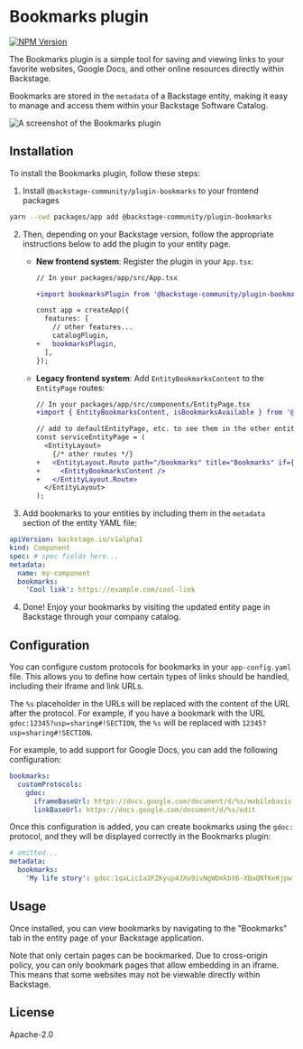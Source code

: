 # Bookmarks plugin

[![NPM Version](https://img.shields.io/npm/v/%40backstage-community%2Fplugin-bookmarks)](https://www.npmjs.com/package/@backstage-community/plugin-bookmarks)

The Bookmarks plugin is a simple tool for saving and viewing links to your favorite websites, Google Docs, and other online resources directly within Backstage.

Bookmarks are stored in the `metadata` of a Backstage entity, making it easy to manage and access them within your Backstage Software Catalog.

![A screenshot of the Bookmarks plugin](https://i.imgur.com/guMtiax.png)

## Installation

To install the Bookmarks plugin, follow these steps:

1. Install `@backstage-community/plugin-bookmarks` to your frontend packages

```bash
yarn --cwd packages/app add @backstage-community/plugin-bookmarks
```

2. Then, depending on your Backstage version, follow the appropriate instructions below to add the plugin to your entity page.
   - **New frontend system**: Register the plugin in your `App.tsx`:

     ```diff
     // In your packages/app/src/App.tsx

     +import bookmarksPlugin from '@backstage-community/plugin-bookmarks';

     const app = createApp({
       features: [
         // other features...
         catalogPlugin,
     +   bookmarksPlugin,
       ],
     });
     ```

   - **Legacy frontend system**: Add `EntityBookmarksContent` to the `EntityPage` routes:

     ```diff
     // In your packages/app/src/components/EntityPage.tsx
     +import { EntityBookmarksContent, isBookmarksAvailable } from '@backstage-community/plugin-bookmarks';

     // add to defaultEntityPage, etc. to see them in the other entity pages
     const serviceEntityPage = (
       <EntityLayout>
         {/* other routes */}
     +   <EntityLayout.Route path="/bookmarks" title="Bookmarks" if={isBookmarksAvailable}>
     +     <EntityBookmarksContent />
     +   </EntityLayout.Route>
       </EntityLayout>
     );
     ```

3. Add bookmarks to your entities by including them in the `metadata` section of the entity YAML file:

```yaml
apiVersion: backstage.io/v1alpha1
kind: Component
spec: # spec fields here...
metadata:
  name: my-component
  bookmarks:
    'Cool link': https://example.com/cool-link
```

4. Done! Enjoy your bookmarks by visiting the updated entity page in Backstage through your company catalog.

## Configuration

You can configure custom protocols for bookmarks in your `app-config.yaml` file. This allows you to define how certain types of links should be handled, including their iframe and link URLs.

The `%s` placeholder in the URLs will be replaced with the content of the URL after the protocol. For example, if you have a bookmark with the URL `gdoc:12345?usp=sharing#!SECTION`, the `%s` will be replaced with `12345?usp=sharing#!SECTION`.

For example, to add support for Google Docs, you can add the following configuration:

```yaml
bookmarks:
  customProtocols:
    gdoc:
      iframeBaseUrl: https://docs.google.com/document/d/%s/mobilebasic
      linkBaseUrl: https://docs.google.com/document/d/%s/edit
```

Once this configuration is added, you can create bookmarks using the `gdoc:` protocol, and they will be displayed correctly in the Bookmarks plugin:

```yaml
# omitted...
metadata:
  bookmarks:
    'My life story': gdoc:1qaLicIa3FZKyup4JXo9ivNgWDmkbX6-XBaQNfKeKjpw
```

## Usage

Once installed, you can view bookmarks by navigating to the "Bookmarks" tab in the entity page of your Backstage application.

Note that only certain pages can be bookmarked. Due to cross-origin policy, you can only bookmark pages that allow embedding in an iframe. This means that some websites may not be viewable directly within Backstage.

## License

Apache-2.0
